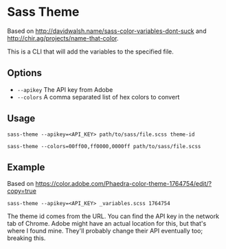 # Sass Theme

Based on http://davidwalsh.name/sass-color-variables-dont-suck and http://chir.ag/projects/name-that-color.

This is a CLI that will add the variables to the specified file.

## Options
- `--apikey` The API key from Adobe
- `--colors` A comma separated list of hex colors to convert

## Usage
`sass-theme --apikey=<API_KEY> path/to/sass/file.scss theme-id`

`sass-theme --colors=00ff00,ff0000,0000ff path/to/sass/file.scss`

## Example
Based on https://color.adobe.com/Phaedra-color-theme-1764754/edit/?copy=true

`sass-theme --apikey=<API_KEY> _variables.scss 1764754`

The theme id comes from the URL. You can find the API key in the network tab of Chrome.
Adobe might have an actual location for this, but that's where I found mine.
They'll probably change their API eventually too; breaking this.
